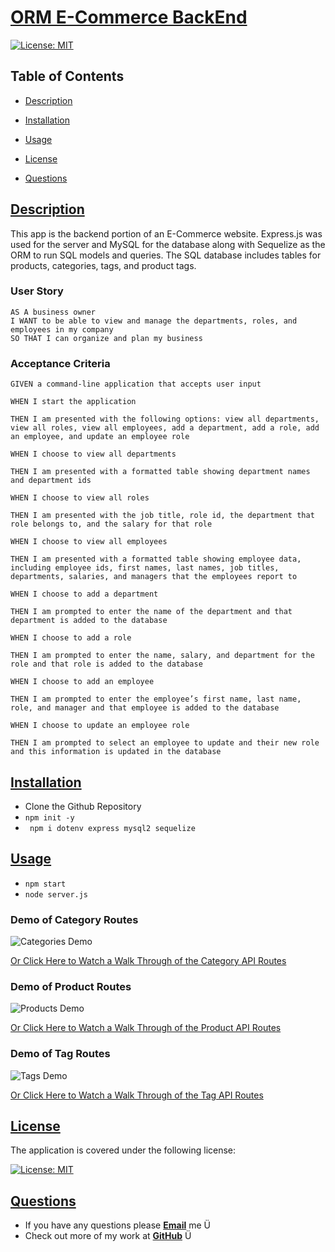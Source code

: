 # [ORM E-Commerce BackEnd](https://github.com/ysaad01/ORM-Ecommerce-BackEnd)

  [![License: MIT](https://img.shields.io/badge/License-MIT-yellow.svg)](https://opensource.org/licenses/MIT)

  ## Table of Contents
  
  * [Description](#description)
  * [Installation](#installation)
    
  * [Usage](#usage)
  * [License](#license)
    
   
   
  * [Questions](#questions)
  
  
  ## [Description](#table-of-contents)

  This app is the backend portion of an E-Commerce website. Express.js was used for the server and MySQL for the database along with Sequelize as the ORM to run SQL models and queries. The SQL database includes tables for products, categories, tags, and product tags.

  ### __User Story__
  ```
  AS A business owner  
  I WANT to be able to view and manage the departments, roles, and employees in my company  
  SO THAT I can organize and plan my business
  ```

  ### __Acceptance Criteria__
  ```
  GIVEN a command-line application that accepts user input  

  WHEN I start the application  

  THEN I am presented with the following options: view all departments, view all roles, view all employees, add a department, add a role, add an employee, and update an employee role  

  WHEN I choose to view all departments  

  THEN I am presented with a formatted table showing department names and department ids

  WHEN I choose to view all roles  

  THEN I am presented with the job title, role id, the department that role belongs to, and the salary for that role  

  WHEN I choose to view all employees  

  THEN I am presented with a formatted table showing employee data, including employee ids, first names, last names, job titles, departments, salaries, and managers that the employees report to  
  
  WHEN I choose to add a department  

  THEN I am prompted to enter the name of the department and that department is added to the database  

  WHEN I choose to add a role  

  THEN I am prompted to enter the name, salary, and department for the role and that role is added to the database  

  WHEN I choose to add an employee  

  THEN I am prompted to enter the employee’s first name, last name, role, and manager and that employee is added to the database  

  WHEN I choose to update an employee role  

  THEN I am prompted to select an employee to update and their new role and this information is updated in the database 
  ```
  
  ## [Installation](#table-of-contents)

  * Clone the Github Repository 
  * ``` npm init -y ```
  * ``` npm i dotenv express mysql2 sequelize```
  
  ## [Usage](#table-of-contents)
  
  * ```npm start```
  * ```node server.js```

  ### __Demo of Category Routes__
  ![Categories Demo](./assets/gifs/category-routes.gif)

  [Or Click Here to Watch a Walk Through of the Category API Routes](https://drive.google.com/file/d/1ZRxGmXBJeOAc1TaMrZ5AhWH7wFJbG4uX/view)

  ### __Demo of Product Routes__
  ![Products Demo](./assets/gifs/product-routes.gif)

  [Or Click Here to Watch a Walk Through of the Product API Routes](https://drive.google.com/file/d/1F2WCZCZH15eNtbGsn3yZzWSz62aJnvAK/view)

  ### __Demo of Tag Routes__
  ![Tags Demo](./assets/gifs/tag-routes.gif)

  [Or Click Here to Watch a Walk Through of the Tag API Routes](https://drive.google.com/file/d/1gq37cZUpb4P8IC_dwpGRz79u0a5viVdV/view)
  
  ## [License](#table-of-contents)

  The application is covered under the following license:

  [![License: MIT](https://img.shields.io/badge/License-MIT-yellow.svg)](https://opensource.org/licenses/MIT)
  
  
  
  
  
  ## [Questions](#table-of-contents)
  
  * If you have any questions please [**Email**](mailto:ysaad2325@gmail.com) me Ü
  * Check out more of my work at [**GitHub**](https://github.com/ysaad01) Ü
  
  
